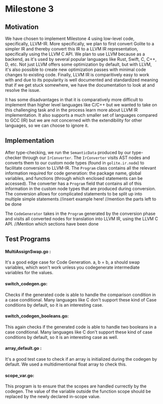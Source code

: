 # Milestone 3

## Motivation

We have chosen to implement Milestone 4 using low-level code, specifically, LLVM-IR. More specifically, 
we plan to first convert Golite to a simpler IR and thereby convert this IR to a LLVM IR representation,
specifically using the LLVM C API. We plan to use LLVM because as a backend, as it's used by several popular
languages like Rust, Swift, C, C++, D, etc. Not just LLVM offers some optimization by default, but with
LLVM, it's also possible to create new optimization passes with minimal code changes to existing code.
Finally, LLVM IR is comparitively easy to work with and due to its popularity is well documented
and standardized meaning that if we get stuck somewhere, we have the documentation to look at and resolve 
the issue.

It has some disadvantages in that it is comparatively more difficult to implement than higher level languages
like C/C++ but we wanted to take on this challenging task and in the process learn more about LLVM IR 
implementation. It also supports a much smaller set of languages compared to GCC (IR) but we are not 
concerned with the extendibility for other languages, so we can choose to ignore it.

## Implementation

After type-checking, we run the `SemanticData` produced by our type-checker through our `IrConverter`.
The `IrConverter` visits AST nodes and converts them to our custom node types (found in `golite.ir.node`)
to facilitate conversion to LLVM-IR. The `Program` class contains all the relevant information required
for code generation: the package name, global variables, and functions (through which enclosed statements
can be accessed). The converter has a `Program` field that contains all of this information in the custom
node types that are produced during conversion. The conversion allows for complicated statements to be split
up into multiple simple statements //insert example here! //mention the parts left to be done

The `CodeGenerator` takes in the `Program` generated by the conversion phase and visits all converted nodes 
for translation into LLVM IR, using the LLVM C API. //Mention which sections have been done

## Test Programs

#### MultiAssignSwap.go :
It's a good edge case for Code Generation. a, b = b, a should swap variables, which won't work unless you 
codegenerate intermediate variables for the values. 
#### switch_codegen.go: 
Checks if the generated code is able to handle the comparison condition in a case conditional. Many languages 
like C don't support these kind of Case conditions by default, so it is an interesting case.
#### switch_codegen_booleans.go:
This again checks if the generated code is able to handle two booleans in a case conditional. Many languages
like C don't support these kind of case conditions by default, so it is an interesting case as well.
#### array_default.go :
It's a good test case to check if an array is initialized during the codegen by default. We used a multidimentional 
float array to check this.
#### scope_var.go: 
This program is to ensure that the scopes are handled currectly by the codegen. The value of the variable outside
the function scope should be replaced by the newly declared in-scope value.
